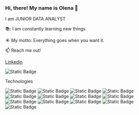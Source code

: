 ### Hi, there! My name is Olena 👋 

I am JUNIOR DATA ANALYST

📚: I am constantly learning new things

☀️ My motto: Everything goes when you want it.

:mailbox: Reach me out!

[Linkedin](www.linkedin.com/in/olena-cernucha)

![Static Badge](https://img.shields.io/badge/email-EA4335?style=flat&logo=gmail&logoColor=8B8B8B&link=olenacch%40seznam.cz)

Technologies

![Static Badge](https://img.shields.io/badge/SQL-4479A1?style=flat&logoColor=4479A1&color=4479A1)
![Static Badge](https://img.shields.io/badge/HTML-E34F26?style=flat&logo=html5&logoColor=%23000000)
![Static Badge](https://img.shields.io/badge/PowerBI-%23000000?style=flat&logo=powerbi&labelColor=%23000000&color=%23F2C811)
![Static Badge](https://img.shields.io/badge/Tableau-%23E97627?style=flat&logo=tableau&logoColor=%23509EE3&labelColor=%23E97627)
![Static Badge](https://img.shields.io/badge/CSS3-%231572B6?style=flat&logo=css3&logoColor=%23A6A9AA)
![Static Badge](https://img.shields.io/badge/WIX-%23000000?style=flat&logo=wix&logoColor=%23A6A9AA)
![Static Badge](https://img.shields.io/badge/Canva-%2300C4CC?style=flat&logo=canva&logoColor=%23000000)
![Static Badge](https://img.shields.io/badge/Figma-%23F24E1E?style=flat&logo=figma&logoColor=%23000000)
![Static Badge](https://img.shields.io/badge/Jira-%230052CC?style=flat&logo=jira&logoColor=%23000000)
![Static Badge](https://img.shields.io/badge/Trello-%230052CC?style=flat&logo=trello&logoColor=%23000000)
![Static Badge](https://img.shields.io/badge/GoogleAds-%234285F4?style=flat&logo=googleads&logoColor=%23000000)
![Static Badge](https://img.shields.io/badge/Looker-%234285F4?style=flat&logo=looker&logoColor=%23000000)
![Static Badge](https://img.shields.io/badge/VisualStudioCode-%23007ACC?style=flat&logo=visualstudiocode&logoColor=%23000000)







